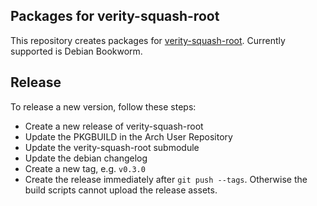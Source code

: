 Packages for verity-squash-root
-------------------------------

This repository creates packages for [verity-squash-root](https://github.com/brandsimon/verity-squash-root).
Currently supported is Debian Bookworm.

## Release

To release a new version, follow these steps:

- Create a new release of verity-squash-root
- Update the PKGBUILD in the Arch User Repository
- Update the verity-squash-root submodule
- Update the debian changelog
- Create a new tag, e.g. `v0.3.0`
- Create the release immediately after `git push --tags`. Otherwise
the build scripts cannot upload the release assets.
